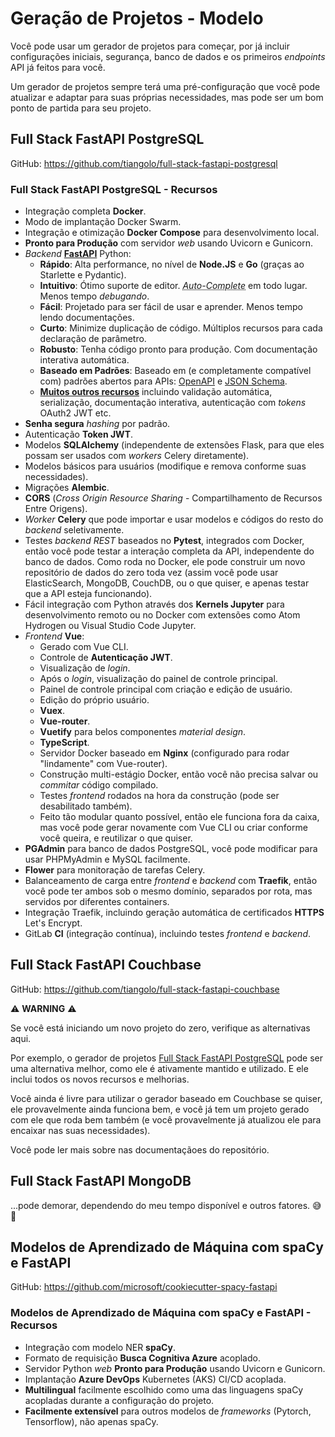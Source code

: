 # Geração de Projetos - Modelo

Você pode usar um gerador de projetos para começar, por já incluir configurações iniciais, segurança, banco de dados e os primeiros _endpoints_ API já feitos para você.

Um gerador de projetos sempre terá uma pré-configuração que você pode atualizar e adaptar para suas próprias necessidades, mas pode ser um bom ponto de partida para seu projeto.

## Full Stack FastAPI PostgreSQL

GitHub: <a href="https://github.com/tiangolo/full-stack-fastapi-postgresql" class="external-link" target="_blank">https://github.com/tiangolo/full-stack-fastapi-postgresql</a>

### Full Stack FastAPI PostgreSQL - Recursos

- Integração completa **Docker**.
- Modo de implantação Docker Swarm.
- Integração e otimização **Docker Compose** para desenvolvimento local.
- **Pronto para Produção** com servidor _web_ usando Uvicorn e Gunicorn.
- _Backend_ <a href="https://github.com/fastapi/fastapi" class="external-link" target="_blank">**FastAPI**</a> Python:
  - **Rápido**: Alta performance, no nível de **Node.JS** e **Go** (graças ao Starlette e Pydantic).
  - **Intuitivo**: Ótimo suporte de editor. <abbr title="também conhecido como auto-complete, auto completação, IntelliSense">_Auto-Complete_</abbr> em todo lugar. Menos tempo _debugando_.
  - **Fácil**: Projetado para ser fácil de usar e aprender. Menos tempo lendo documentações.
  - **Curto**: Minimize duplicação de código. Múltiplos recursos para cada declaração de parâmetro.
  - **Robusto**: Tenha código pronto para produção. Com documentação interativa automática.
  - **Baseado em Padrões**: Baseado em (e completamente compatível com) padrões abertos para APIs: <a href="https://github.com/OAI/OpenAPI-Specification" class="external-link" target="_blank">OpenAPI</a> e <a href="http://json-schema.org/" class="external-link" target="_blank">JSON Schema</a>.
  - <a href="https://fastapi.tiangolo.com/features/" class="external-link" target="_blank">**Muitos outros recursos**</a> incluindo validação automática, serialização, documentação interativa, autenticação com _tokens_ OAuth2 JWT etc.
- **Senha segura** _hashing_ por padrão.
- Autenticação **Token JWT**.
- Modelos **SQLAlchemy** (independente de extensões Flask, para que eles possam ser usados com _workers_ Celery diretamente).
- Modelos básicos para usuários (modifique e remova conforme suas necessidades).
- Migrações **Alembic**.
- **CORS** (_Cross Origin Resource Sharing_ - Compartilhamento de Recursos Entre Origens).
- _Worker_ **Celery** que pode importar e usar modelos e códigos do resto do _backend_ seletivamente.
- Testes _backend_ _REST_ baseados no **Pytest**, integrados com Docker, então você pode testar a interação completa da API, independente do banco de dados. Como roda no Docker, ele pode construir um novo repositório de dados do zero toda vez (assim você pode usar ElasticSearch, MongoDB, CouchDB, ou o que quiser, e apenas testar que a API esteja funcionando).
- Fácil integração com Python através dos **Kernels Jupyter** para desenvolvimento remoto ou no Docker com extensões como Atom Hydrogen ou Visual Studio Code Jupyter.
- _Frontend_ **Vue**:
  - Gerado com Vue CLI.
  - Controle de **Autenticação JWT**.
  - Visualização de _login_.
  - Após o _login_, visualização do painel de controle principal.
  - Painel de controle principal com criação e edição de usuário.
  - Edição do próprio usuário.
  - **Vuex**.
  - **Vue-router**.
  - **Vuetify** para belos componentes _material design_.
  - **TypeScript**.
  - Servidor Docker baseado em **Nginx** (configurado para rodar "lindamente" com Vue-router).
  - Construção multi-estágio Docker, então você não precisa salvar ou _commitar_ código compilado.
  - Testes _frontend_ rodados na hora da construção (pode ser desabilitado também).
  - Feito tão modular quanto possível, então ele funciona fora da caixa, mas você pode gerar novamente com Vue CLI ou criar conforme você queira, e reutilizar o que quiser.
- **PGAdmin** para banco de dados PostgreSQL, você pode modificar para usar PHPMyAdmin e MySQL facilmente.
- **Flower** para monitoração de tarefas Celery.
- Balanceamento de carga entre _frontend_ e _backend_ com **Traefik**, então você pode ter ambos sob o mesmo domínio, separados por rota, mas servidos por diferentes containers.
- Integração Traefik, incluindo geração automática de certificados **HTTPS** Let's Encrypt.
- GitLab **CI** (integração contínua), incluindo testes _frontend_ e _backend_.

## Full Stack FastAPI Couchbase

GitHub: <a href="https://github.com/tiangolo/full-stack-fastapi-couchbase" class="external-link" target="_blank">https://github.com/tiangolo/full-stack-fastapi-couchbase</a>

⚠️ **WARNING** ⚠️

Se você está iniciando um novo projeto do zero, verifique as alternativas aqui.

Por exemplo, o gerador de projetos <a href="https://github.com/tiangolo/full-stack-fastapi-postgresql" class="external-link" target="_blank">Full Stack FastAPI PostgreSQL</a> pode ser uma alternativa melhor, como ele é ativamente mantido e utilizado. E ele inclui todos os novos recursos e melhorias.

Você ainda é livre para utilizar o gerador baseado em Couchbase se quiser, ele provavelmente ainda funciona bem, e você já tem um projeto gerado com ele que roda bem também (e você provavelmente já atualizou ele para encaixar nas suas necessidades).

Você pode ler mais sobre nas documentaçãoes do repositório.

## Full Stack FastAPI MongoDB

...pode demorar, dependendo do meu tempo disponível e outros fatores. 😅 🎉

## Modelos de Aprendizado de Máquina com spaCy e FastAPI

GitHub: <a href="https://github.com/microsoft/cookiecutter-spacy-fastapi" class="external-link" target="_blank">https://github.com/microsoft/cookiecutter-spacy-fastapi</a>

### Modelos de Aprendizado de Máquina com spaCy e FastAPI - Recursos

- Integração com modelo NER **spaCy**.
- Formato de requisição **Busca Cognitiva Azure** acoplado.
- Servidor Python _web_ **Pronto para Produção** usando Uvicorn e Gunicorn.
- Implantação **Azure DevOps** Kubernetes (AKS) CI/CD acoplada.
- **Multilingual** facilmente escolhido como uma das linguagens spaCy acopladas durante a configuração do projeto.
- **Facilmente extensível** para outros modelos de _frameworks_ (Pytorch, Tensorflow), não apenas spaCy.
